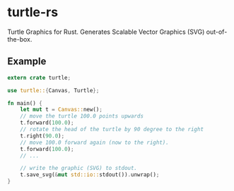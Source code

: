 # turtle-rs
Turtle Graphics for Rust. Generates Scalable Vector Graphics (SVG) out-of-the-box.

## Example

```rust
extern crate turtle;

use turtle::{Canvas, Turtle};

fn main() {
    let mut t = Canvas::new();
    // move the turtle 100.0 points upwards
    t.forward(100.0);
    // rotate the head of the turtle by 90 degree to the right
    t.right(90.0);
    // move 100.0 forward again (now to the right).
    t.forward(100.0);
    // ...

    // write the graphic (SVG) to stdout.
    t.save_svg(&mut std::io::stdout()).unwrap();
}
```
